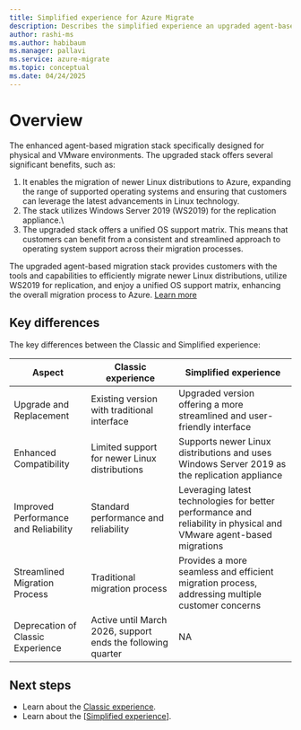 ```yaml
---
title: Simplified experience for Azure Migrate
description: Describes the simplified experience an upgraded agent-based migration stack for physical and VMware environments
author: rashi-ms
ms.author: habibaum
ms.manager: pallavi
ms.service: azure-migrate
ms.topic: conceptual
ms.date: 04/24/2025
---
```


# Overview

The enhanced agent-based migration stack specifically designed for physical and VMware environments. The upgraded stack offers several significant benefits, such as:

1.  It enables the migration of newer Linux distributions to Azure, expanding the range of supported operating systems and ensuring that customers can leverage the latest advancements in Linux technology. 
1. The stack utilizes Windows Server 2019 (WS2019) for the replication appliance.\
1. The upgraded stack offers a unified OS support matrix. This means that customers can benefit from a consistent and streamlined approach to operating system support across their migration processes.

The upgraded agent-based migration stack provides customers with the tools and capabilities to efficiently migrate newer Linux distributions, utilize WS2019 for replication, and enjoy a unified OS support matrix, enhancing the overall migration process to Azure. [Learn more](tutorial-migrate-physical-virtual-machines.md#simplified-experience)

## Key differences

The key differences between the Classic and Simplified experience:

| **Aspect** | **Classic experience** | **Simplified experience** |
| --- | --- | --- | 
| Upgrade and Replacement | Existing version with traditional interface | Upgraded version offering a more streamlined and user-friendly interface
| Enhanced Compatibility | Limited support for newer Linux distributions | Supports newer Linux distributions and uses Windows Server 2019 as the replication appliance |
| Improved Performance and Reliability | Standard performance and reliability | Leveraging latest technologies for better performance and reliability in physical and VMware agent-based migrations |
|Streamlined Migration Process| Traditional migration process	 | Provides a more seamless and efficient migration process, addressing multiple customer concerns |
| Deprecation of Classic Experience | Active until March 2026, support ends the following quarter | NA |

## Next steps

- Learn about the [Classic experience](tutorial-migrate-physical-virtual-machines.md).
- Learn about the [[Simplified experience](tutorial-migrate-physical-virtual-machines.md#simplified-experience)].